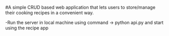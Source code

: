 #A simple CRUD based web application that lets users to store/manage their cooking recipes in a convenient way.

-Run the server in local machine using command -> python api.py and start using the recipe app
